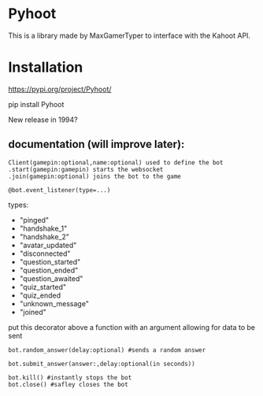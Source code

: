 # Pyhoot
This is a library made by MaxGamerTyper to interface with the Kahoot API.



# Installation
https://pypi.org/project/Pyhoot/

pip install Pyhoot

New release in 1994?

## documentation (will improve later):
``` 
Client(gamepin:optional,name:optional) used to define the bot 
.start(gamepin:gamepin) starts the websocket
.join(gamepin:optional) joins the bot to the game
```



```@bot.event_listener(type=...)```

types:
* "pinged"
* "handshake_1"
* "handshake_2"
* "avatar_updated" 
* "disconnected"
* "question_started" 
* "question_ended"
* "question_awaited"
* "quiz_started" 
* "quiz_ended
* "unknown_message"
* "joined"

put this decorator above a function with an argument allowing for data to be sent

```
bot.random_answer(delay:optional) #sends a random answer

bot.submit_answer(answer:,delay:optional(in seconds))

bot.kill() #instantly stops the bot
bot.close() #safley closes the bot
```


